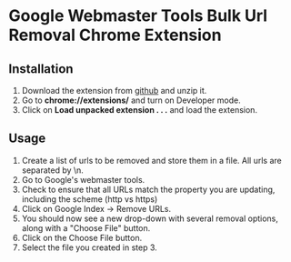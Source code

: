 # Google Webmaster Tools Bulk Url Removal Chrome Extension

## Installation
1.  Download the extension from [github](https://github.com/e-orlov/google-webmaster-tools-bulk-url-removal/archive/master.zip) and unzip it.
2. Go to **chrome://extensions/** and turn on Developer mode.
3. Click on **Load unpacked extension . . .** and load the extension.

## Usage
1. Create a list of urls to be removed and store them in a file. All urls are separated by \n.
2. Go to Google's webmaster tools.
3. Check to ensure that all URLs match the property you are updating, including the scheme (http vs https)
4. Click on Google Index -> Remove URLs.
5. You should now see a new drop-down with several removal options, along with a "Choose File" button.
6. Click on the Choose File button.
7. Select the file you created in step 3.
